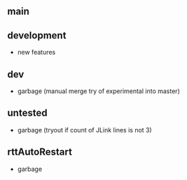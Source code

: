 ## main

## development

- new features

## dev

- garbage (manual merge try of experimental into master)

## untested

- garbage (tryout if count of JLink lines is not 3)

## rttAutoRestart

- garbage

